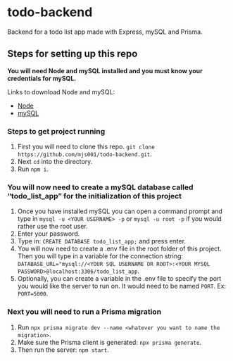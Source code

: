 # todo-backend

Backend for a todo list app made with Express, mySQL and Prisma.

## Steps for setting up this repo

**You will need Node and mySQL installed and you must know your credentials for mySQL.**

Links to download Node and mySQL:

- [Node](https://nodejs.org/en/download/prebuilt-installer)
- [mySQL](https://dev.mysql.com/downloads/installer/)

### Steps to get project running

1. First you will need to clone this repo. `git clone https://github.com/mjs001/todo-backend.git`.
2. Next `cd` into the directory.
3. Run `npm i`.

### You will now need to create a mySQL database called “todo_list_app” for the initialization of this project

1. Once you have installed mySQL you can open a command prompt and type in `mysql -u <YOUR USERNAME> -p` or `mysql -u root -p` if you would rather use the root user.
2. Enter your password.
3. Type in: `CREATE DATABASE todo_list_app;` and press enter.
4. You will now need to create a .env file in the root folder of this project. Then you will type in a variable for the connection string: `DATABASE_URL="mysql://<YOUR SQL USERNAME OR ROOT>:<YOUR MYSQL PASSWORD>@localhost:3306/todo_list_app`.
5. Optionally, you can create a variable in the .env file to specify the port you would like the server to run on. It would need to be named `PORT`. Ex: `PORT=5000`.

### Next you will need to run a Prisma migration

1. Run `npx prisma migrate dev --name <whatever you want to name the migration>`.
2. Make sure the Prisma client is generated: `npx prisma generate`.
3. Then run the server: `npm start`.

